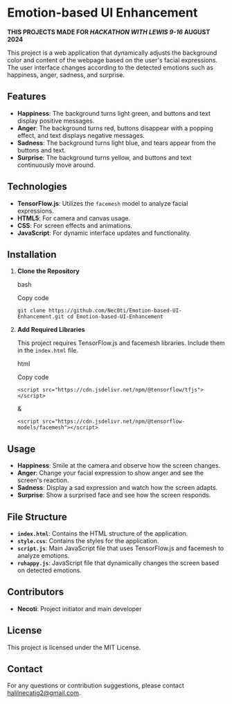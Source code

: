 # Emotion-based UI Enhancement
**THIS PROJECTS MADE FOR *HACKATHON WITH LEWIS 9-16* AUGUST 2024**

This project is a web application that dynamically adjusts the background color and content of the webpage based on the user's facial expressions. The user interface changes according to the detected emotions such as happiness, anger, sadness, and surprise.

## Features

- **Happiness**: The background turns light green, and buttons and text display positive messages.
- **Anger**: The background turns red, buttons disappear with a popping effect, and text displays negative messages.
- **Sadness**: The background turns light blue, and tears appear from the buttons and text.
- **Surprise**: The background turns yellow, and buttons and text continuously move around.

## Technologies

- **TensorFlow.js**: Utilizes the `facemesh` model to analyze facial expressions.
- **HTML5**: For camera and canvas usage.
- **CSS**: For screen effects and animations.
- **JavaScript**: For dynamic interface updates and functionality.

## Installation

1. **Clone the Repository**
    
    bash
    
    Copy code
    
    `git clone https://github.com/Nec0ti/Emotion-based-UI-Enhancement.git cd Emotion-based-UI-Enhancement`
    
2. **Add Required Libraries**
    
    This project requires TensorFlow.js and facemesh libraries. Include them in the `index.html` file.
    
    html
    
    Copy code
    
   `<script src="https://cdn.jsdelivr.net/npm/@tensorflow/tfjs"></script>`
   
   &
   
   `<script src="https://cdn.jsdelivr.net/npm/@tensorflow-models/facemesh"></script>`
        

## Usage

- **Happiness**: Smile at the camera and observe how the screen changes.
- **Anger**: Change your facial expression to show anger and see the screen's reaction.
- **Sadness**: Display a sad expression and watch how the screen adapts.
- **Surprise**: Show a surprised face and see how the screen responds.

## File Structure

- **`index.html`**: Contains the HTML structure of the application.
- **`style.css`**: Contains the styles for the application.
- **`script.js`**: Main JavaScript file that uses TensorFlow.js and facemesh to analyze emotions.
- **`ruhappy.js`**: JavaScript file that dynamically changes the screen based on detected emotions.

## Contributors

- **Necoti**: Project initiator and main developer

## License

This project is licensed under the MIT License.

## Contact

For any questions or contribution suggestions, please contact halilnecatig2@gmail.com.
